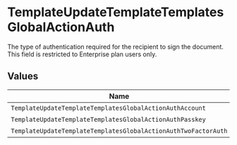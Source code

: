 # TemplateUpdateTemplateTemplatesGlobalActionAuth

The type of authentication required for the recipient to sign the document. This field is restricted to Enterprise plan users only.


## Values

| Name                                                           | Value                                                          |
| -------------------------------------------------------------- | -------------------------------------------------------------- |
| `TemplateUpdateTemplateTemplatesGlobalActionAuthAccount`       | ACCOUNT                                                        |
| `TemplateUpdateTemplateTemplatesGlobalActionAuthPasskey`       | PASSKEY                                                        |
| `TemplateUpdateTemplateTemplatesGlobalActionAuthTwoFactorAuth` | TWO_FACTOR_AUTH                                                |